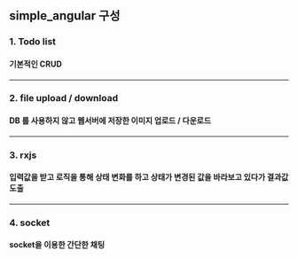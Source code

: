 ## simple_angular 구성

### 1. Todo list
#### 기본적인 CRUD
----

### 2. file upload / download
#### DB 를 사용하지 않고 웹서버에 저장한 이미지 업로드 / 다운로드
----

### 3. rxjs
#### 입력값을 받고 로직을 통해 상태 변화를 하고 상태가 변경된 값을 바라보고 있다가 결과값 도출
----

### 4. socket
#### socket을 이용한 간단한 채팅
